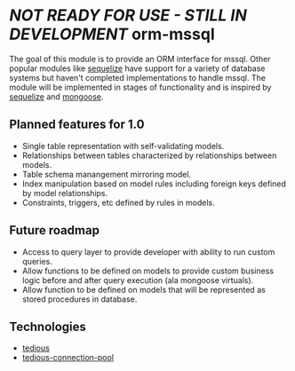 *NOT READY FOR USE - STILL IN DEVELOPMENT*
orm-mssql
=========

The goal of this module is to provide an ORM interface for mssql. Other popular modules like [sequelize](https://github.com/sequelize/sequelize) have support for a variety of database systems but haven't completed implementations to handle mssql. The module will be implemented in stages of functionality and is inspired by [sequelize](https://github.com/sequelize/sequelize) and [mongoose](https://github.com/learnboost/mongoose).

## Planned features for 1.0
* Single table representation with self-validating models.
* Relationships between tables characterized by relationships between models.
* Table schema manangement mirroring model.
* Index manipulation based on model rules including foreign keys defined by model relationships.
* Constraints, triggers, etc defined by rules in models. 
 
## Future roadmap
* Access to query layer to provide developer with ability to run custom queries.
* Allow functions to be defined on models to provide custom business logic before and after query execution (ala mongoose virtuals).
* Allow function to be defined on models that will be represented as stored procedures in database.

## Technologies
* [tedious](https://github.com/pekim/tedious)
* [tedious-connection-pool](https://github.com/pekim/tedious-connection-pool)
